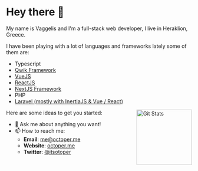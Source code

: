 # Hey there 👋

My name is Vaggelis and I'm a full-stack web developer, I live in Heraklion, Greece.

I have been playing with a lot of languages and frameworks lately some of them are:

- Typescript
- [Qwik Framework](https://qwik.builder.io/)
- [VueJS](https://vuejs.org/)
- [ReactJS](https://reactjs.org/)
- [NextJS Framework](https://nextjs.org/)
- PHP
- [Laravel (mostly with InertiaJS & Vue / React)](https://laravel.com/)

<a href="https://github.com/octoper"><img alt="Git Stats" src="https://github-readme-stats.vercel.app/api?username=octoper&show_icons=true&count_private=true" align="right" height="150" /></a>

Here are some ideas to get you started:

- 💬 Ask me about anything you want!
- 📫 How to reach me:
  - **Email**: [me@octoper.me](mailto:me@octoper.me)
  - **Website**: [octoper.me](https://octoper.me)
  - **Twitter**: [@itsotoper](https://twitter.com/itsoctoper)
